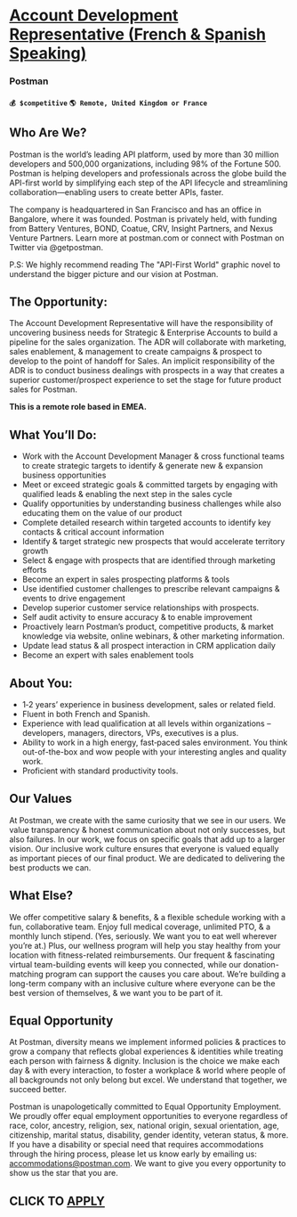 # [Account Development Representative (French & Spanish Speaking)](https://www.remotewlb.com/apply/account-development-representative-french-spanish-speaking)  
### Postman  
#### `💰 $competitive` `🌎 Remote, United Kingdom or France`  

## Who Are We?

Postman is the world’s leading API platform, used by more than 30 million developers and 500,000 organizations, including 98% of the Fortune 500. Postman is helping developers and professionals across the globe build the API-first world by simplifying each step of the API lifecycle and streamlining collaboration—enabling users to create better APIs, faster.

The company is headquartered in San Francisco and has an office in Bangalore, where it was founded. Postman is privately held, with funding from Battery Ventures, BOND, Coatue, CRV, Insight Partners, and Nexus Venture Partners. Learn more at postman.com or connect with Postman on Twitter via @getpostman.

P.S: We highly recommend reading The "API-First World" graphic novel to understand the bigger picture and our vision at Postman.

## **The Opportunity:**

The Account Development Representative will have the responsibility of uncovering business needs for Strategic & Enterprise Accounts to build a pipeline for the sales organization. The ADR will collaborate with marketing, sales enablement, & management to create campaigns & prospect to develop to the point of handoff for Sales. An implicit responsibility of the ADR is to conduct business dealings with prospects in a way that creates a superior customer/prospect experience to set the stage for future product sales for Postman.

**This is a remote role based in EMEA.**

## What You’ll Do:

  * Work with the Account Development Manager & cross functional teams to create strategic targets to identify & generate new & expansion business opportunities
  * Meet or exceed strategic goals & committed targets by engaging with qualified leads & enabling the next step in the sales cycle
  * Qualify opportunities by understanding business challenges while also educating them on the value of our product
  * Complete detailed research within targeted accounts to identify key contacts & critical account information
  * Identify & target strategic new prospects that would accelerate territory growth
  * Select & engage with prospects that are identified through marketing efforts
  * Become an expert in sales prospecting platforms & tools
  * Use identified customer challenges to prescribe relevant campaigns & events to drive engagement
  * Develop superior customer service relationships with prospects.
  * Self audit activity to ensure accuracy & to enable improvement
  * Proactively learn Postman’s product, competitive products, & market knowledge via website, online webinars, & other marketing information.
  * Update lead status & all prospect interaction in CRM application daily
  * Become an expert with sales enablement tools

## About You:

  * 1‐2 years’ experience in business development, sales or related field.
  * Fluent in both French and Spanish.
  * Experience with lead qualification at all levels within organizations – developers, managers, directors, VPs, executives is a plus.
  * Ability to work in a high energy, fast‐paced sales environment. You think out-of-the-box and wow people with your interesting angles and quality work.
  * Proficient with standard productivity tools.

## Our Values

At Postman, we create with the same curiosity that we see in our users. We value transparency & honest communication about not only successes, but also failures. In our work, we focus on specific goals that add up to a larger vision. Our inclusive work culture ensures that everyone is valued equally as important pieces of our final product. We are dedicated to delivering the best products we can.

## What Else?

We offer competitive salary & benefits, & a flexible schedule working with a fun, collaborative team. Enjoy full medical coverage, unlimited PTO, & a monthly lunch stipend. (Yes, seriously. We want you to eat well wherever you’re at.) Plus, our wellness program will help you stay healthy from your location with fitness-related reimbursements. Our frequent & fascinating virtual team-building events will keep you connected, while our donation-matching program can support the causes you care about. We’re building a long-term company with an inclusive culture where everyone can be the best version of themselves, & we want you to be part of it.

## Equal Opportunity

At Postman, diversity means we implement informed policies & practices to grow a company that reflects global experiences & identities while treating each person with fairness & dignity. Inclusion is the choice we make each day & with every interaction, to foster a workplace & world where people of all backgrounds not only belong but excel. We understand that together, we succeed better.

Postman is unapologetically committed to Equal Opportunity Employment. We proudly offer equal employment opportunities to everyone regardless of race, color, ancestry, religion, sex, national origin, sexual orientation, age, citizenship, marital status, disability, gender identity, veteran status, & more. If you have a disability or special need that requires accommodations through the hiring process, please let us know early by emailing us: accommodations@postman.com. We want to give you every opportunity to show us the star that you are.

  
## CLICK TO [APPLY](https://www.remotewlb.com/apply/account-development-representative-french-spanish-speaking)

